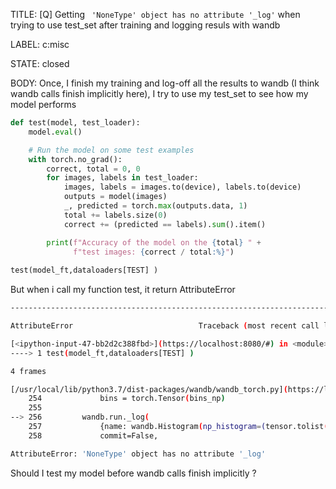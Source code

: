 TITLE:
[Q] Getting ` 'NoneType' object has no attribute '_log'` when trying to use test_set after training and logging resuls with wandb

LABEL:
c:misc

STATE:
closed

BODY:
Once, I finish my training and log-off all the results to wandb (I think wandb calls finish implicitly here), I try to use my test_set to see how my model performs 
```python
def test(model, test_loader):
    model.eval()

    # Run the model on some test examples
    with torch.no_grad():
        correct, total = 0, 0
        for images, labels in test_loader:
            images, labels = images.to(device), labels.to(device)
            outputs = model(images)
            _, predicted = torch.max(outputs.data, 1)
            total += labels.size(0)
            correct += (predicted == labels).sum().item()

        print(f"Accuracy of the model on the {total} " +
              f"test images: {correct / total:%}")
       
test(model_ft,dataloaders[TEST] )
```
But when i call my function test, it return AttributeError
```bash
---------------------------------------------------------------------------

AttributeError                            Traceback (most recent call last)

[<ipython-input-47-bb2d2c388fbd>](https://localhost:8080/#) in <module>
----> 1 test(model_ft,dataloaders[TEST] )

4 frames

[/usr/local/lib/python3.7/dist-packages/wandb/wandb_torch.py](https://localhost:8080/#) in log_tensor_stats(self, tensor, name)
    254             bins = torch.Tensor(bins_np)
    255 
--> 256         wandb.run._log(
    257             {name: wandb.Histogram(np_histogram=(tensor.tolist(), bins.tolist()))},
    258             commit=False,

AttributeError: 'NoneType' object has no attribute '_log'
```

Should I test my model before wandb calls finish implicitly ?


